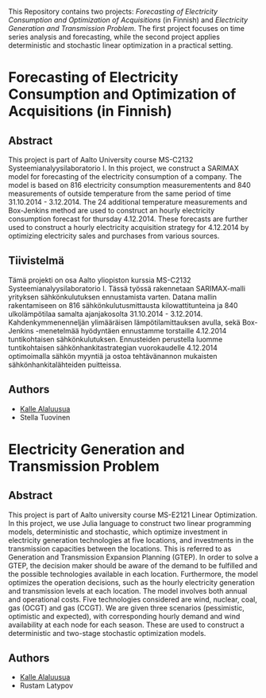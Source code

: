 This Repository contains two projects: *Forecasting of Electricity Consumption and Optimization of Acquisitions* (in Finnish) and *Electricity Generation and Transmission Problem*. The first project focuses on time series analysis and forecasting, while the second project applies deterministic and stochastic linear optimization in a practical setting.

# Forecasting of Electricity Consumption and Optimization of Acquisitions (in Finnish)

## Abstract
This project is part of Aalto University course MS-C2132 Systeemianalyysilaboratorio I. In this project, we construct a SARIMAX model for forecasting of the electricity consumption of a company. The model is based on 816 electricity consumption measurementents and 840 measurements of outside temperature from the same period of time 31.10.2014 - 3.12.2014. The 24 additional temperature measurements and Box-Jenkins method are used to construct an hourly electricity consumption forecast for thursday 4.12.2014. These forecasts are further used to construct a hourly electricity acquisition strategy for 4.12.2014 by optimizing electricity sales and purchases from various sources.

## Tiivistelmä
Tämä projekti on osa Aalto yliopiston kurssia MS-C2132 Systeemianalyysilaboratorio I. Tässä työssä rakennetaan SARIMAX-malli yrityksen sähkönkulutuksen ennustamista varten. Datana mallin rakentamiseen on 816 sähkönkulutusmittausta kilowattitunteina ja 840 ulkolämpötilaa samalta ajanjakosolta 31.10.2014 - 3.12.2014. Kahdenkymmenenneljän ylimääräisen lämpötilamittauksen avulla, sekä Box-Jenkins -menetelmää hyödyntäen ennustamme torstaille 4.12.2014 tuntikohtaisen sähkönkulutuksen. Ennusteiden perustella luomme tuntikohtaisen sähkönhankitastrategian vuorokaudelle 4.12.2014 optimoimalla sähkön myyntiä ja ostoa tehtävänannon mukaisten sähkönhankitalähteiden puitteissa.

## Authors

- [Kalle Alaluusua](mailto:kalle.alaluusua@aalto.fi)
- Stella Tuovinen

# Electricity Generation and Transmission Problem

## Abstract
This project is part of Aalto university course MS-E2121 Linear Optimization. In this project, we use Julia language to construct two linear programming models, deterministic and stochastic, which optimize investment in electricity generation technologies at five locations, and investments in the transmission capacities between the locations. This is referred to as Generation and Transmission Expansion Planning (GTEP). In order to solve a GTEP, the decision maker should be aware of the demand to be fulfilled and the possible technologies available in each location. Furthermore, the model optimizes the operation decisions, such as the hourly electricity generation and transmission levels at each location. The model involves both annual and operational costs. Five technologies considered are wind, nuclear, coal, gas (OCGT) and gas (CCGT). We are given three scenarios (pessimistic, optimistic and expected), with corresponding hourly demand and wind availability at each node for each season. These are used to construct a deterministic and two-stage stochastic optimization models.

## Authors

- [Kalle Alaluusua](mailto:kalle.alaluusua@aalto.fi)
- Rustam Latypov
